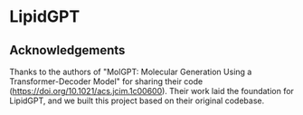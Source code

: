 # LipidGPT

## Acknowledgements
Thanks to the authors of "MolGPT: Molecular Generation Using a Transformer-Decoder Model" for sharing their code (https://doi.org/10.1021/acs.jcim.1c00600). Their work laid the foundation for LipidGPT, and we built this project based on their original codebase.

